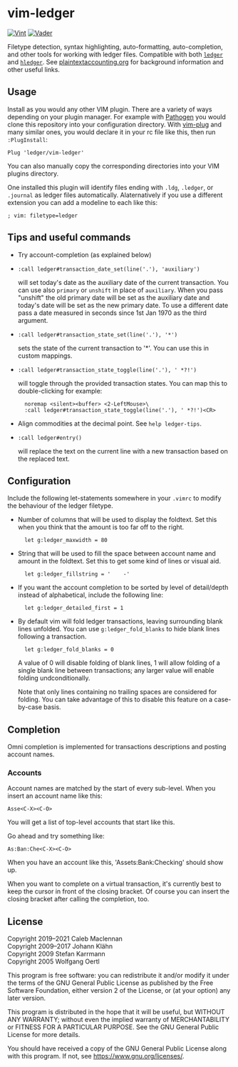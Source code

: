 # vim-ledger

[![Vint](https://github.com/ledger/vim-ledger/workflows/Vint/badge.svg)](https://github.com/ledger/vim-ledger/actions?workflow=Vint)
[![Vader](https://github.com/ledger/vim-ledger/workflows/Vader/badge.svg)](https://github.com/ledger/vim-ledger/actions?workflow=Vader)

Filetype detection, syntax highlighting, auto-formatting, auto-completion, and other tools for working with ledger files.
Compatible with both [`ledger`][ledgercli] and [`hledger`][hledger].
See [plaintextaccounting.org][pta] for background information and other useful links.

## Usage

Install as you would any other VIM plugin.
There are a variety of ways depending on your plugin manager.
For example with [Pathogen](https://github.com/tpope/vim-pathogen) you would clone this repository into your configuration directory.
With [vim-plug](https://github.com/junegunn/vim-plug) and many similar ones, you would declare it in your rc file like this, then run `:PlugInstall`:


```vimscript
Plug 'ledger/vim-ledger'
```

You can also manually copy the corresponding directories into your VIM plugins directory.

One installed this plugin will identify files ending with `.ldg`, `.ledger`, or `.journal` as ledger files automatically.
Alaternatively if you use a different extension you can add a modeline to each like this:

```ledger
; vim: filetype=ledger
```

## Tips and useful commands

* Try account-completion (as explained below)

* `:call ledger#transaction_date_set(line('.'), 'auxiliary')`

  will set today's date as the auxiliary date of the current transaction.
  You can use also `primary` or `unshift` in place of `auxiliary`.
  When you pass "unshift" the old primary date will be set as the auxiliary date and today's date will be set as the new primary date.
  To use a different date pass a date measured in seconds since 1st Jan 1970 as the third argument.

* `:call ledger#transaction_state_set(line('.'), '*')`

  sets the state of the current transaction to '*'.
  You can use this in custom mappings.

* `:call ledger#transaction_state_toggle(line('.'), ' *?!')`

  will toggle through the provided transaction states.
  You can map this to double-clicking for example:

        noremap <silent><buffer> <2-LeftMouse>\
        :call ledger#transaction_state_toggle(line('.'), ' *?!')<CR>

* Align commodities at the decimal point. See `help ledger-tips`.

* `:call ledger#entry()`

  will replace the text on the current line with a new transaction based on the replaced text.

## Configuration

Include the following let-statements somewhere in your `.vimrc` to modify the behaviour of the ledger filetype.

* Number of columns that will be used to display the foldtext.
  Set this when you think that the amount is too far off to the right.

        let g:ledger_maxwidth = 80

* String that will be used to fill the space between account name and amount in the foldtext.
  Set this to get some kind of lines or visual aid.

        let g:ledger_fillstring = '    -'

* If you want the account completion to be sorted by level of detail/depth instead of alphabetical, include the following line:

        let g:ledger_detailed_first = 1

* By default vim will fold ledger transactions, leaving surrounding blank lines unfolded.
  You can use `g:ledger_fold_blanks` to hide blank lines following a transaction.

        let g:ledger_fold_blanks = 0

  A value of 0 will disable folding of blank lines, 1 will allow folding of a single blank line between transactions; any larger value will enable folding undconditionally.

  Note that only lines containing no trailing spaces are considered for folding.
  You can take advantage of this to disable this feature on a case-by-case basis.

## Completion

Omni completion is implemented for transactions descriptions and posting account names.

### Accounts

Account names are matched by the start of every sub-level.
When you insert an account name like this:

    Asse<C-X><C-O>

You will get a list of top-level accounts that start like this.

Go ahead and try something like:

    As:Ban:Che<C-X><C-O>

When you have an account like this, 'Assets:Bank:Checking' should show up.

When you want to complete on a virtual transaction, it's currently best to keep the cursor in front of the closing bracket.
Of course you can insert the closing bracket after calling the completion, too.

## License

Copyright 2019–2021 Caleb Maclennan  
Copyright 2009–2017 Johann Klähn  
Copyright 2009 Stefan Karrmann  
Copyright 2005 Wolfgang Oertl

This program is free software:
you can redistribute it and/or modify it under the terms of the GNU General Public License as published by the Free Software Foundation, either version 2 of the License, or (at your option) any later version.

This program is distributed in the hope that it will be useful, but WITHOUT ANY WARRANTY; without even the implied warranty of MERCHANTABILITY or FITNESS FOR A PARTICULAR PURPOSE.
See the GNU General Public License for more details.

You should have received a copy of the GNU General Public License along with this program.
If not, see <https://www.gnu.org/licenses/>.

 [hledger]: https://hledger.org/
 [ledgercli]: https://www.ledger-cli.org/
 [pta]: https://plaintextaccounting.org/
